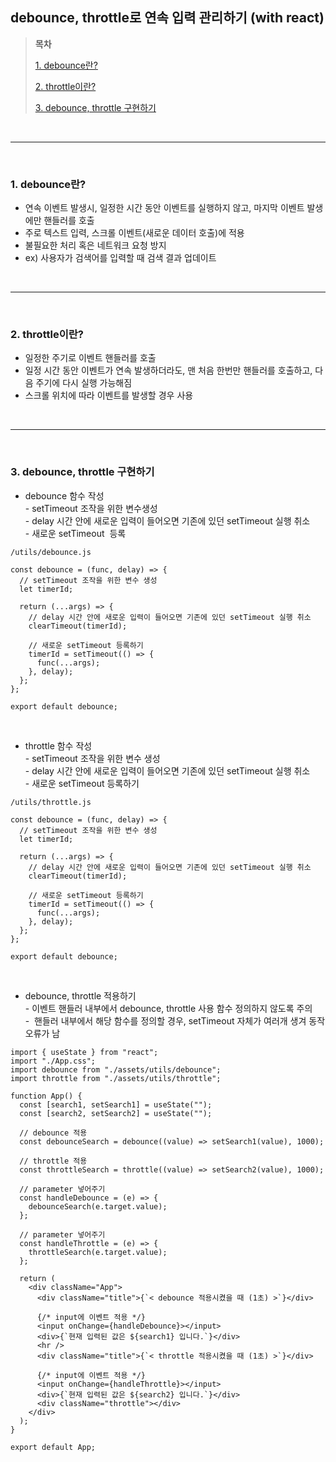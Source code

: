 ## debounce, throttle로 연속 입력 관리하기 (with react)

> **목차**
> 
> [1\. debounce란?](##1-debounce란)
> 
> [2\. throttle이란?](#2-throttle이란)
> 
> [3\. debounce, throttle 구현하기](#3-debounce-throttle-구현하기)

<br />
<hr />
<br />

### **1\. debounce란?**

-   연속 이벤트 발생시, 일정한 시간 동안 이벤트를 실행하지 않고, 마지막 이벤트 발생에만 핸들러를 호출
-   주로 텍스트 입력, 스크롤 이벤트(새로운 데이터 호출)에 적용
-   불필요한 처리 혹은 네트워크 요청 방지
-   ex) 사용자가 검색어를 입력할 때 검색 결과 업데이트

<br />
<hr />
<br />

### **2\. throttle이란?**

-   일정한 주기로 이벤트 핸들러를 호출
-   일정 시간 동안 이벤트가 연속 발생하더라도, 맨 처음 한번만 핸들러를 호출하고, 다음 주기에 다시 실행 가능해짐
-   스크롤 위치에 따라 이벤트를 발생할 경우 사용

<br />
<hr />
<br />

### **3\. debounce, throttle 구현하기**

-   debounce 함수 작성  
    \- setTimeout 조작을 위한 변수생성  
    \- delay 시간 안에 새로운 입력이 들어오면 기존에 있던 setTimeout 실행 취소  
    \- 새로운 setTimeout  등록

```
/utils/debounce.js

const debounce = (func, delay) => {
  // setTimeout 조작을 위한 변수 생성
  let timerId;

  return (...args) => {
    // delay 시간 안에 새로운 입력이 들어오면 기존에 있던 setTimeout 실행 취소
    clearTimeout(timerId);

    // 새로운 setTimeout 등록하기
    timerId = setTimeout(() => {
      func(...args);
    }, delay);
  };
};

export default debounce;
```

<br />

-   throttle 함수 작성  
    \- setTimeout 조작을 위한 변수 생성  
    \- delay 시간 안에 새로운 입력이 들어오면 기존에 있던 setTimeout 실행 취소  
    \- 새로운 setTimeout 등록하기

```
/utils/throttle.js

const debounce = (func, delay) => {
  // setTimeout 조작을 위한 변수 생성
  let timerId;

  return (...args) => {
    // delay 시간 안에 새로운 입력이 들어오면 기존에 있던 setTimeout 실행 취소
    clearTimeout(timerId);

    // 새로운 setTimeout 등록하기
    timerId = setTimeout(() => {
      func(...args);
    }, delay);
  };
};

export default debounce;
```

<br />

-   debounce, throttle 적용하기  
    \- 이벤트 핸들러 내부에서 debounce, throttle 사용 함수 정의하지 않도록 주의  
    \-  핸들러 내부에서 해당 함수를 정의할 경우, setTimeout 자체가 여러개 생겨 동작 오류가 남

```
import { useState } from "react";
import "./App.css";
import debounce from "./assets/utils/debounce";
import throttle from "./assets/utils/throttle";

function App() {
  const [search1, setSearch1] = useState("");
  const [search2, setSearch2] = useState("");

  // debounce 적용
  const debounceSearch = debounce((value) => setSearch1(value), 1000);

  // throttle 적용
  const throttleSearch = throttle((value) => setSearch2(value), 1000);

  // parameter 넣어주기
  const handleDebounce = (e) => {
    debounceSearch(e.target.value);
  };

  // parameter 넣어주기
  const handleThrottle = (e) => {
    throttleSearch(e.target.value);
  };

  return (
    <div className="App">
      <div className="title">{`< debounce 적용시켰을 때 (1초) >`}</div>

      {/* input에 이벤트 적용 */}
      <input onChange={handleDebounce}></input>
      <div>{`현재 입력된 값은 ${search1} 입니다.`}</div>
      <hr />
      <div className="title">{`< throttle 적용시켰을 때 (1초) >`}</div>

      {/* input에 이벤트 적용 */}
      <input onChange={handleThrottle}></input>
      <div>{`현재 입력된 값은 ${search2} 입니다.`}</div>
      <div className="throttle"></div>
    </div>
  );
}

export default App;
```
